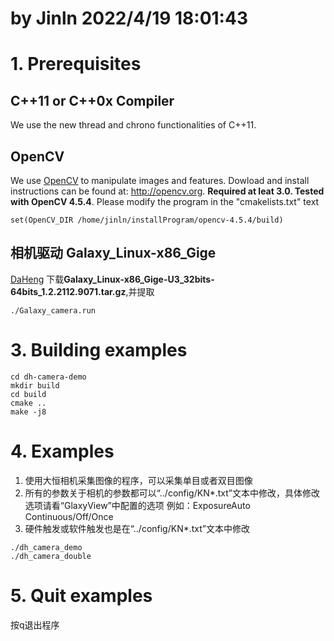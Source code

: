 # by Jinln 2022/4/19 18:01:43

# 1. Prerequisites

## C++11 or C++0x Compiler
We use the new thread and chrono functionalities of C++11.

## OpenCV
We use [OpenCV](http://opencv.org) to manipulate images and features. Dowload and install instructions can be found at: http://opencv.org. **Required at leat 3.0. Tested with OpenCV 4.5.4**.
Please modify the program in the "cmakelists.txt" text
```
set(OpenCV_DIR /home/jinln/installProgram/opencv-4.5.4/build)
```
## 相机驱动 Galaxy_Linux-x86_Gige
[DaHeng](https://www.daheng-imaging.com/index.php?m=content&c=index&a=lists&catid=59&czxt=9&sylx=21&syxj=44#mmd)
下载**Galaxy_Linux-x86_Gige-U3_32bits-64bits_1.2.2112.9071.tar.gz**,并提取
```
./Galaxy_camera.run
```

# 3. Building examples
```
cd dh-camera-demo
mkdir build
cd build
cmake ..
make -j8
```

# 4. Examples
1. 使用大恒相机采集图像的程序，可以采集单目或者双目图像
2. 所有的参数关于相机的参数都可以“../config/KN*.txt”文本中修改，具体修改选项请看“GlaxyView”中配置的选项
例如：ExposureAuto	Continuous/Off/Once
3. 硬件触发或软件触发也是在“../config/KN*.txt”文本中修改

```
./dh_camera_demo
./dh_camera_double
```

# 5. Quit examples
按q退出程序


